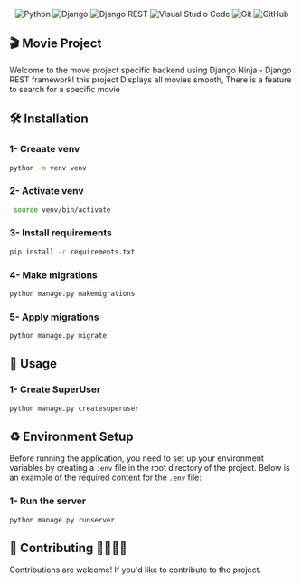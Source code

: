 <p align="center">
  <img src="https://img.shields.io/badge/Python-3776AB.svg?style=for-the-badge&logo=Python&logoColor=white" alt="Python">
  <img src="https://img.shields.io/badge/django-%23092E20.svg?style=for-the-badge&logo=django&logoColor=white" alt="Django">
  <img src="https://img.shields.io/badge/DJANGO-REST-ff1709?style=for-the-badge&logo=django&logoColor=white&color=ff1709&labelColor=gray" alt="Django REST">
  <img src="https://img.shields.io/badge/Visual%20Studio%20Code-0078d7.svg?style=for-the-badge&logo=visual-studio-code&logoColor=white" alt="Visual Studio Code">
  <img src="https://img.shields.io/badge/git-%23F05033.svg?style=for-the-badge&logo=git&logoColor=white" alt="Git">
  <img src="https://img.shields.io/badge/github-%23121011.svg?style=for-the-badge&logo=github&logoColor=white" alt="GitHub">
</p>

## 🎬 Movie Project
Welcome to the move project specific backend using Django Ninja - Django REST framework! this project Displays all movies smooth, There is a feature to search for a specific movie

## 🛠 Installation 

### 1- Creaate venv 

  ```bash
  python -m venv venv
  ```

### 2- Activate venv 

  ```bash
   source venv/bin/activate
  ```
### 3- Install requirements

 ```bash
 pip install -r requirements.txt
 ```

### 4- Make migrations 

 ```bash
 python manage.py makemigrations
 ```

### 5- Apply migrations

 ```bash
 python manage.py migrate
 ```
## 📒 Usage
### 1- Create SuperUser

 ```bash
 python manage.py createsuperuser
 ```
## ♻️ Environment Setup

Before running the application, you need to set up your environment variables by creating a `.env` file in the root directory of the project. Below is an example of the required content for the `.env` file:

### 1- Run the server

 ```bash
 python manage.py runserver
 ```
## 🙏 Contributing 🫱🏼‍🫲🏻
Contributions are welcome! If you'd like to contribute to the project.


